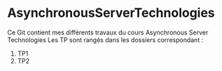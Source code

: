 # AsynchronousServerTechnologies

Ce Git contient mes différents travaux du cours Asynchronous Server Technologies
Les TP sont rangés dans les dossiers correspondant :

1. TP1
2. TP2
